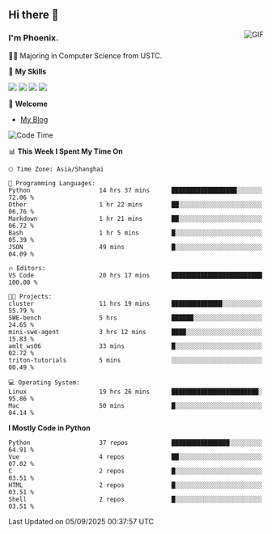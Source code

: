 ## Hi there 👋
<img align="right" alt="GIF" src="https://raw.githubusercontent.com/JoeyBling/JoeyBling/master/pic/pusheencode.gif" />

### I'm Phoenix.

👨‍🎓 Majoring in Computer Science from USTC.

🌟 **My Skills**

![](https://img.shields.io/badge/-Python-3e74a2?style=flat-square&logo=Python&logoColor=fff)
![](https://img.shields.io/badge/-C++-9f62a5?style=flat&logo=cplusplus&logoColor=white)
![](https://img.shields.io/badge/-Linux-185886?style=flat-square&logo=Linux&logoColor=fff)
![](https://img.shields.io/badge/-Rust-ff4136?style=flat-square&logo=Rust&logoColor=fff)

💬 **Welcome**

- [My Blog](https://ysy-phoenix.github.io/)

<!--START_SECTION:waka-->
![Code Time](http://img.shields.io/badge/Code%20Time-1%2C836%20hrs%2027%20mins-blue)

📊 **This Week I Spent My Time On** 

```text
🕑︎ Time Zone: Asia/Shanghai

💬 Programming Languages: 
Python                   14 hrs 37 mins      ██████████████████░░░░░░░   72.06 % 
Other                    1 hr 22 mins        ██░░░░░░░░░░░░░░░░░░░░░░░   06.76 % 
Markdown                 1 hr 21 mins        ██░░░░░░░░░░░░░░░░░░░░░░░   06.72 % 
Bash                     1 hr 5 mins         █░░░░░░░░░░░░░░░░░░░░░░░░   05.39 % 
JSON                     49 mins             █░░░░░░░░░░░░░░░░░░░░░░░░   04.09 % 

🔥 Editors: 
VS Code                  20 hrs 17 mins      █████████████████████████   100.00 % 

🐱‍💻 Projects: 
cluster                  11 hrs 19 mins      ██████████████░░░░░░░░░░░   55.79 % 
SWE-bench                5 hrs               ██████░░░░░░░░░░░░░░░░░░░   24.65 % 
mini-swe-agent           3 hrs 12 mins       ████░░░░░░░░░░░░░░░░░░░░░   15.83 % 
amlt_ws06                33 mins             █░░░░░░░░░░░░░░░░░░░░░░░░   02.72 % 
triton-tutorials         5 mins              ░░░░░░░░░░░░░░░░░░░░░░░░░   00.49 % 

💻 Operating System: 
Linux                    19 hrs 26 mins      ████████████████████████░   95.86 % 
Mac                      50 mins             █░░░░░░░░░░░░░░░░░░░░░░░░   04.14 % 
```

**I Mostly Code in Python** 

```text
Python                   37 repos            ████████████████░░░░░░░░░   64.91 % 
Vue                      4 repos             ██░░░░░░░░░░░░░░░░░░░░░░░   07.02 % 
C                        2 repos             █░░░░░░░░░░░░░░░░░░░░░░░░   03.51 % 
HTML                     2 repos             █░░░░░░░░░░░░░░░░░░░░░░░░   03.51 % 
Shell                    2 repos             █░░░░░░░░░░░░░░░░░░░░░░░░   03.51 % 
```




 Last Updated on 05/09/2025 00:37:57 UTC
<!--END_SECTION:waka-->

<!--
**ysy-phoenix/ysy-phoenix** is a ✨ _special_ ✨ repository because its `README.md` (this file) appears on your GitHub profile.

Here are some ideas to get you started:

- 🔭 I’m currently working on ...
- 🌱 I’m currently learning ...
- 👯 I’m looking to collaborate on ...
- 🤔 I’m looking for help with ...
- 💬 Ask me about ...
- 📫 How to reach me: ...
- 😄 Pronouns: ...
- ⚡ Fun fact: ...
-->
